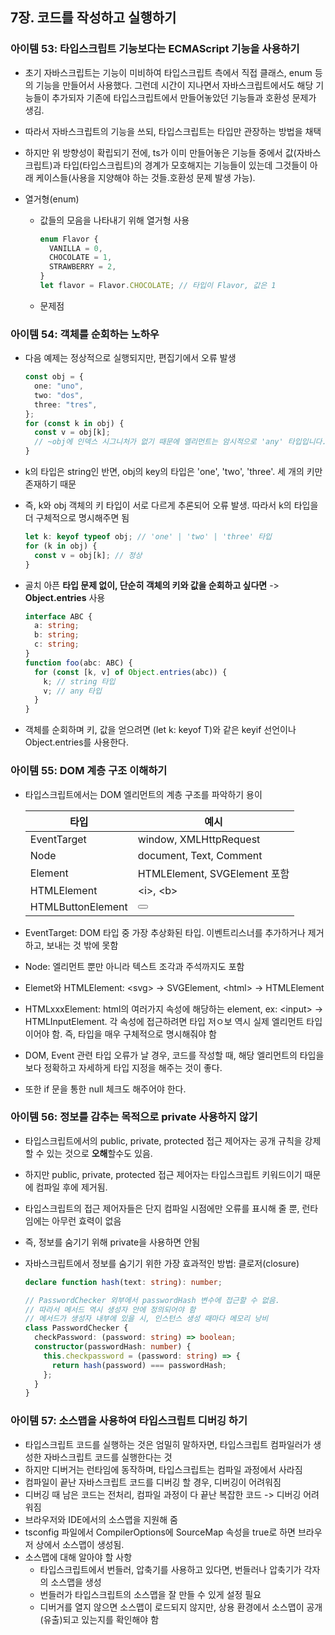 ## 7장. 코드를 작성하고 실행하기

### 아이템 53: 타입스크립트 기능보다는 ECMAScript 기능을 사용하기

- 초기 자바스크립트는 기능이 미비하여 타입스크립트 측에서 직접 클래스, enum 등의 기능을 만들어서 사용했다. 그런데 시간이 지나면서 자바스크립트에서도 해당 기능들이 추가되자 기존에 타입스크립트에서 만들어놓았던 기능들과 호환성 문제가 생김.

- 따라서 자바스크립트의 기능을 쓰되, 타입스크립트는 타입만 관장하는 방법을 채택

- 하지만 위 방향성이 확립되기 전에, ts가 이미 만들어놓은 기능들 중에서 값(자바스크립트)과 타입(타입스크립트)의 경계가 모호해지는 기능들이 있는데 그것들이 아래 케이스들(사용을 지양해야 하는 것들.호환성 문제 발생 가능).

- 열거형(enum)
  - 값들의 모음을 나타내기 위해 열거형 사용
    ```typescript
    enum Flavor {
      VANILLA = 0,
      CHOCOLATE = 1,
      STRAWBERRY = 2,
    }
    let flavor = Flavor.CHOCOLATE; // 타입이 Flavor, 값은 1
    ```
  - 문제점

### 아이템 54: 객체를 순회하는 노하우

- 다음 예제는 정상적으로 실행되지만, 편집기에서 오류 발생
  ```typescript
  const obj = {
    one: "uno",
    two: "dos",
    three: "tres",
  };
  for (const k in obj) {
    const v = obj[k];
    // ~obj에 인덱스 시그니처가 없기 때문에 엘리먼트는 암시적으로 'any' 타입입니다.
  }
  ```
- k의 타입은 string인 반면, obj의 key의 타입은 'one', 'two', 'three'. 세 개의 키만 존재하기 때문
- 즉, k와 obj 객체의 키 타입이 서로 다르게 추론되어 오류 발생. 따라서 k의 타입을 더 구체적으로 명시해주면 됨

  ```typescript
  let k: keyof typeof obj; // 'one' | 'two' | 'three' 타입
  for (k in obj) {
    const v = obj[k]; // 정상
  }
  ```

- 골치 아픈 **타입 문제 없이, 단순히 객체의 키와 값을 순회하고 싶다면** -> **Object.entries** 사용
  ```typescript
  interface ABC {
    a: string;
    b: string;
    c: string;
  }
  function foo(abc: ABC) {
    for (const [k, v] of Object.entries(abc)) {
      k; // string 타입
      v; // any 타입
    }
  }
  ```
- 객체를 순회하며 키, 값을 얻으려면 (let k: keyof T)와 같은 keyif 선언이나 Object.entries를 사용한다.

### 아이템 55: DOM 계층 구조 이해하기

- 타입스크립트에서는 DOM 엘리먼트의 계층 구조를 파악하기 용이

  | 타입              | 예시                         |
  | ----------------- | ---------------------------- |
  | EventTarget       | window, XMLHttpRequest       |
  | Node              | document, Text, Comment      |
  | Element           | HTMLElement, SVGElement 포함 |
  | HTMLElement       | <i\>, <b\>                   |
  | HTMLButtonElement | <button>                     |

- EventTarget: DOM 타입 중 가장 추상화된 타입. 이벤트리스너를 추가하거나 제거하고, 보내는 것 밖에 못함
- Node: 엘리먼트 뿐만 아니라 텍스트 조각과 주석까지도 포함
- Elemet와 HTMLElement: <svg\> -> SVGElement, <html\> -> HTMLElement
- HTMLxxxElement: html의 여러가지 속성에 해당하는 element, ex: <input\> -> HTMLInputElement. 각 속성에 접근하려면 타입 저ㅇ보 역시 실제 엘리먼트 타입이어야 함. 즉, 타입을 매우 구체적으로 명시해줘야 함
- DOM, Event 관련 타입 오류가 날 경우, 코드를 작성할 때, 해당 엘리먼트의 타입을 보다 정확하고 자세하게 타입 지정을 해주는 것이 좋다.
- 또한 if 문을 통한 null 체크도 해주어야 한다.

### 아이템 56: 정보를 감추는 목적으로 private 사용하지 않기

- 타입스크립트에서의 public, private, protected 접근 제어자는 공개 규칙을 강제할 수 있는 것으로 **오해**할수도 있음.
- 하지만 public, private, protected 접근 제어자는 타입스크립트 키워드이기 때문에 컴파일 후에 제거됨.
- 타입스크립트의 접근 제어자들은 단지 컴파일 시점에만 오류를 표시해 줄 뿐, 런타임에는 아무런 효력이 없음
- 즉, 정보를 숨기기 위해 private을 사용하면 안됨
- 자바스크립트에서 정보를 숨기기 위한 가장 효과적인 방법: 클로저(closure)

  ```typescript
  declare function hash(text: string): number;

  // PasswordChecker 외부에서 passwordHash 변수에 접근할 수 없음.
  // 따라서 메서드 역시 생성자 안에 정의되어야 함
  // 메서드가 생성자 내부에 있을 시, 인스턴스 생성 때마다 메모리 낭비
  class PasswordChecker {
    checkPassword: (password: string) => boolean;
    constructor(passwordHash: number) {
      this.checkpassword = (password: string) => {
        return hash(password) === passwordHash;
      };
    }
  }
  ```

### 아이템 57: 소스맵을 사용하여 타입스크립트 디버깅 하기

- 타입스크립트 코드를 실행하는 것은 엄밀히 말하자면, 타입스크립트 컴파일러가 생성한 자바스크립트 코드를 실행한다는 것
- 하지만 디버거는 런타임에 동작하며, 타입스크립트는 컴파일 과정에서 사라짐
- 컴파일이 끝난 자바스크립트 코드를 디버깅 할 경우, 디버깅이 어려워짐
- 디버깅 때 남은 코드는 전처리, 컴파일 과정이 다 끝난 복잡한 코드 -> 디버깅 어려워짐
- 브라우저와 IDE에서의 소스맵을 지원해 줌
- tsconfig 파일에서 CompilerOptions에 SourceMap 속성을 true로 하면 브라우저 상에서 소스맵이 생성됨.
- 소스맵에 대해 알아야 할 사항
  - 타입스크립트에서 번들러, 압축기를 사용하고 있다면, 번들러나 압축기가 각자의 소스맵을 생성
  - 번들러가 타입스크립트의 소스맵을 잘 만들 수 있게 설정 필요
  - 디버거를 열지 않으면 소스맵이 로드되지 않지만, 상용 환경에서 소스맵이 공개(유출)되고 있는지를 확인해야 함
